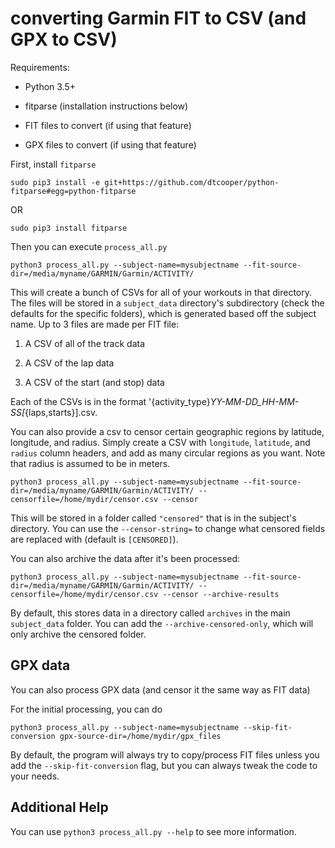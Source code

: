 # converting Garmin FIT to CSV (and GPX to CSV)

Requirements:

 * Python 3.5+

 * fitparse (installation instructions below)

 * FIT files to convert (if using that feature)

 * GPX files to convert (if using that feature)

First, install `fitparse`

    sudo pip3 install -e git+https://github.com/dtcooper/python-fitparse#egg=python-fitparse

OR

    sudo pip3 install fitparse

Then you can execute `process_all.py`

    python3 process_all.py --subject-name=mysubjectname --fit-source-dir=/media/myname/GARMIN/Garmin/ACTIVITY/

This will create a bunch of CSVs for all of your workouts in that directory. The files will be stored in a `subject_data` directory's subdirectory (check the defaults for the specific folders), which is generated based off the subject name. Up to 3 files are made per FIT file:

 1. A CSV of all of the track data

 2. A CSV of the lap data

 3. A CSV of the start (and stop) data

Each of the CSVs is in the format '{activity_type}_YY-MM-DD_HH-MM-SS[_{laps,starts}].csv.

You can also provide a csv to censor certain geographic regions by latitude, longitude, and radius. Simply create a CSV with `longitude`, `latitude`, and `radius` column headers, and add as many circular regions as you want. Note that radius is assumed to be in meters.

    
    python3 process_all.py --subject-name=mysubjectname --fit-source-dir=/media/myname/GARMIN/Garmin/ACTIVITY/ --censorfile=/home/mydir/censor.csv --censor

This will be stored in a folder called `"censored"` that is in the subject's directory. You can use the `--censor-string=` to change what censored fields are replaced with (default is `[CENSORED]`).

You can also archive the data after it's been processed:

    python3 process_all.py --subject-name=mysubjectname --fit-source-dir=/media/myname/GARMIN/Garmin/ACTIVITY/ --censorfile=/home/mydir/censor.csv --censor --archive-results

By default, this stores data in a directory called `archives` in the main `subject_data` folder. You can add the `--archive-censored-only`, which will only archive the censored folder.

## GPX data

You can also process GPX data (and censor it the same way as FIT data)

For the initial processing, you can do

    python3 process_all.py --subject-name=mysubjectname --skip-fit-conversion gpx-source-dir=/home/mydir/gpx_files

By default, the program will always try to copy/process FIT files unless you add the `--skip-fit-conversion` flag, but you can always tweak the code to your needs.

## Additional Help

You can use `python3 process_all.py --help` to see more information.